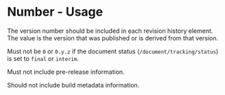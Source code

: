 # Number - Usage

The version number should be included in each revision history element.
The value is the version that was published or is derived from that version.

Must not be `0` or `0.y.z` if the document status (`/document/tracking/status`) is set to `final` or `interim`.

Must not include pre-release information.

Should not include build metadata information.
